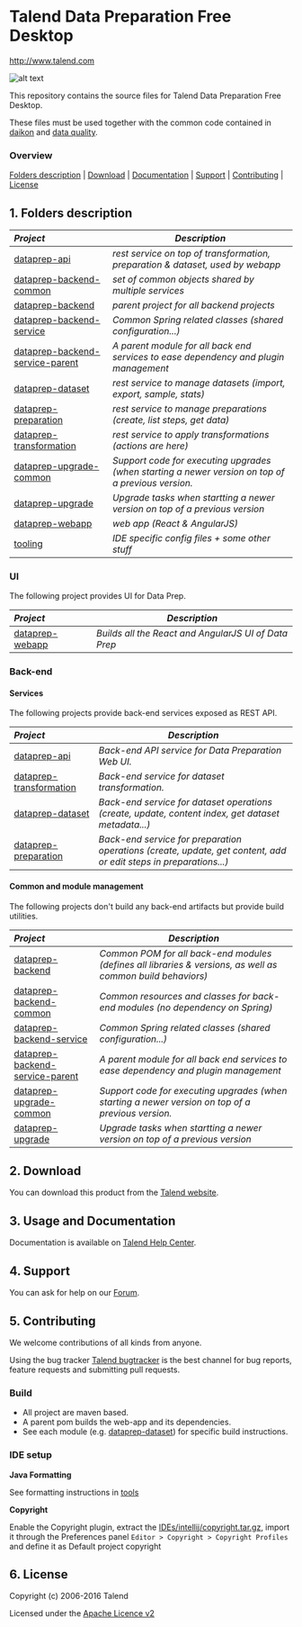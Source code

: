 # Talend Data Preparation Free Desktop
http://www.talend.com


![alt text](https://www.talend.com/wp-content/uploads/2016/07/talend-logo.png "Talend")

This repository contains the source files for Talend Data Preparation Free Desktop.

These files must be used together with the common code contained in [daikon](https://github.com/Talend/daikon) and [data quality](https://github.com/Talend/data-quality).

### Overview

[Folders description](#1-folders-description) | [Download](#2-download) | [Documentation](#3-usage-and-documentation) | [Support](#4-support) | [Contributing](#5-contributing) | [License](#6-license)

## 1. Folders description
| _Project_                                          | _Description_                                                        |
|:---------------------------------------------------|----------------------------------------------------------------------|
| [dataprep-api](dataprep-api)                       | *rest service on top of transformation, preparation & dataset, used by webapp*    |
| [dataprep-backend-common](dataprep-backend-common) | *set of common objects shared by multiple services*                  |
| [dataprep-backend](dataprep-backend)               | *parent project for all backend projects*                            |
| [dataprep-backend-service](dataprep-backend-service)         | *Common Spring related classes (shared configuration...)* |
| [dataprep-backend-service-parent](dataprep-backend-service-parent)         | *A parent module for all back end services to ease dependency and plugin management* |
| [dataprep-dataset](dataprep-dataset)               | *rest service to manage datasets (import, export, sample, stats)*    |
| [dataprep-preparation](dataprep-preparation)       | *rest service to manage preparations (create, list steps, get data)* |
| [dataprep-transformation](dataprep-transformation) | *rest service to apply transformations (actions are here)*           |
| [dataprep-upgrade-common](dataprep-upgrade-common) | *Support code for executing upgrades (when starting a newer version on top of a previous version.*           |
| [dataprep-upgrade](dataprep-upgrade) | *Upgrade tasks when startting a newer version on top of a previous version*           |
| [dataprep-webapp](dataprep-webapp)                 | *web app (React & AngularJS)*                                        |
| [tooling](tooling)                                 | *IDE specific config files + some other stuff*                       |

### UI

The following project provides UI for Data Prep.

| _Project_                  | _Description_ |
|:-------------------------|-------------|
| [dataprep-webapp](dataprep-webapp)         | *Builds all the React and AngularJS UI of Data Prep* |

### Back-end

#### Services
The following projects provide back-end services exposed as REST API.

| _Project_                  | _Description_ |
|:-------------------------|-------------|
| [dataprep-api](dataprep-api)         | *Back-end API service for Data Preparation Web UI.* |
| [dataprep-transformation](dataprep-transformation)         | *Back-end service for dataset transformation.* |
| [dataprep-dataset](dataprep-dataset)         | *Back-end service for dataset operations (create, update, content index, get dataset metadata...)* |
| [dataprep-preparation](dataprep-preparation)         | *Back-end service for preparation operations (create, update, get content, add or edit steps in preparations...)* |


#### Common and module management
The following projects don't build any back-end artifacts but provide build utilities.

| _Project_                  | _Description_ |
|:-------------------------|-------------|
| [dataprep-backend](dataprep-backend)          | *Common POM for all back-end modules (defines all libraries & versions, as well as common build behaviors)* |
| [dataprep-backend-common](dataprep-backend-common)         | *Common resources and classes for back-end modules (no dependency on Spring)* |
| [dataprep-backend-service](dataprep-backend-service)         | *Common Spring related classes (shared configuration...)* |
| [dataprep-backend-service-parent](dataprep-backend-service-parent)         | *A parent module for all back end services to ease dependency and plugin management* |
| [dataprep-upgrade-common](dataprep-upgrade-common) | *Support code for executing upgrades (when starting a newer version on top of a previous version.*           |
| [dataprep-upgrade](dataprep-upgrade) | *Upgrade tasks when startting a newer version on top of a previous version*           |


## 2. Download

You can download this product from the [Talend website](http://www.talend.com/download/talend-open-studio?qt-product_tos_download_new=5&utm_medium=communityext&utm_source=github&utm_campaign=dataprep).

## 3. Usage and Documentation

Documentation is available on [Talend Help Center](http://help.talend.com/).

## 4. Support

You can ask for help on our [Forum](http://www.talend.com/services/global-technical-support).

## 5. Contributing

We welcome contributions of all kinds from anyone.

Using the bug tracker [Talend bugtracker](http://jira.talendforge.org/) is the best channel for bug reports, feature requests and submitting pull requests.

### Build
- All project are maven based.
- A parent pom builds the web-app and its dependencies.
- See each module (e.g. [dataprep-dataset](/dataprep-dataset/)) for specific build instructions.

### IDE setup

**Java Formatting**

See formatting instructions in [tools](https://github.com/Talend/tools/tree/master/tools-java-formatter)

**Copyright**

Enable the Copyright plugin, extract the [IDEs/intellij/copyright.tar.gz](/tooling/IDEs/intellij/copyright.tar.gz), import it through the Preferences panel `Editor > Copyright > Copyright Profiles` and define it as Default project copyright

## 6. License

Copyright (c) 2006-2016 Talend

Licensed under the [Apache Licence v2](https://www.apache.org/licenses/LICENSE-2.0.txt)
